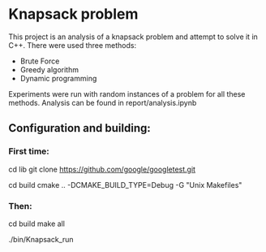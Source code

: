 # Knapsack problem

This project is an analysis of a knapsack problem and attempt to solve it in C++.
There were used three methods:
- Brute Force
- Greedy algorithm
- Dynamic programming

Experiments were run with random instances of a problem for all these methods.
Analysis can be found in report/analysis.ipynb


## Configuration and building:

### First time:
cd lib
git clone https://github.com/google/googletest.git

cd build
cmake .. -DCMAKE_BUILD_TYPE=Debug -G "Unix Makefiles" 

### Then:
cd build
make all

./bin/Knapsack_run